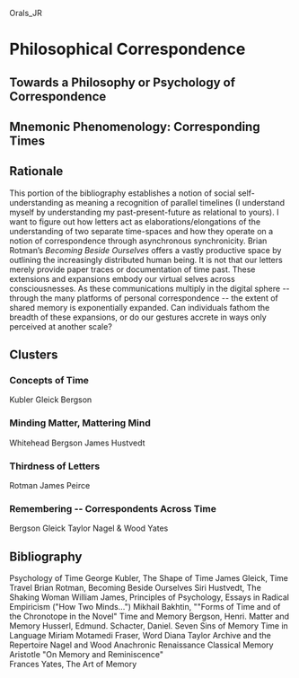 Orals_JR
# Philosophical Correspondence
## Towards a Philosophy or Psychology of Correspondence
## Mnemonic Phenomenology: Corresponding Times

## Rationale
This portion of the bibliography establishes a notion of social self-understanding as meaning a recognition of parallel timelines (I understand myself by understanding my past-present-future as relational to yours). I want to figure out how letters act as elaborations/elongations of the understanding of two separate time-spaces and how they operate on a notion of correspondence through asynchronous synchronicity. Brian Rotman’s *Becoming Beside Ourselves* offers a vastly productive space by outlining the increasingly distributed human being. It is not that our letters merely provide paper traces or documentation of time past. These extensions and expansions embody our virtual selves across consciousnesses. As these communications multiply in the digital sphere -- through the many platforms of personal correspondence -- the extent of shared memory is exponentially expanded. Can individuals fathom the breadth of these expansions, or do our gestures accrete in ways only perceived at another scale? 

## Clusters
### Concepts of Time
Kubler
Gleick
Bergson
### Minding Matter, Mattering Mind
Whitehead
Bergson
James
Hustvedt
### Thirdness of Letters 
Rotman
James
Peirce
### Remembering -- Correspondents Across Time
Bergson
Gleick
Taylor
Nagel & Wood
Yates



## Bibliography
Psychology of Time
George Kubler, The Shape of Time
James Gleick, Time Travel 
Brian Rotman, Becoming Beside Ourselves 
Siri Hustvedt, The Shaking Woman 
William James, Principles of Psychology, 
          Essays in Radical Empiricism ("How Two Minds...") 
Mikhail Bakhtin, ""Forms of Time and of the Chronotope in the Novel"
Time and Memory
Bergson, Henri.  Matter and Memory
Husserl, Edmund.
Schacter, Daniel. Seven Sins of Memory
Time in Language
Miriam Motamedi Fraser, Word
Diana Taylor Archive and the Repertoire 
Nagel and Wood Anachronic Renaissance 
Classical Memory
Aristotle "On Memory and Reminiscence"  
Frances Yates, The Art of Memory